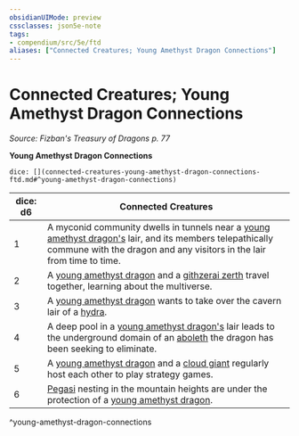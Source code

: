 ```yaml
---
obsidianUIMode: preview
cssclasses: json5e-note
tags:
- compendium/src/5e/ftd
aliases: ["Connected Creatures; Young Amethyst Dragon Connections"]
---
```

# Connected Creatures; Young Amethyst Dragon Connections
*Source: Fizban's Treasury of Dragons p. 77* 

**Young Amethyst Dragon Connections**

`dice: [](connected-creatures-young-amethyst-dragon-connections-ftd.md#^young-amethyst-dragon-connections)`

| dice: d6 | Connected Creatures |
|----------|---------------------|
| 1 | A myconid community dwells in tunnels near a [young amethyst dragon's](Mechanics/bestiary/dragon/young-amethyst-dragon-ftd.md) lair, and its members telepathically commune with the dragon and any visitors in the lair from time to time. |
| 2 | A [young amethyst dragon](Mechanics/bestiary/dragon/young-amethyst-dragon-ftd.md) and a [githzerai zerth](Mechanics/bestiary/humanoid/githzerai-zerth.md) travel together, learning about the multiverse. |
| 3 | A [young amethyst dragon](Mechanics/bestiary/dragon/young-amethyst-dragon-ftd.md) wants to take over the cavern lair of a [hydra](Mechanics/bestiary/monstrosity/hydra.md). |
| 4 | A deep pool in a [young amethyst dragon's](Mechanics/bestiary/dragon/young-amethyst-dragon-ftd.md) lair leads to the underground domain of an [aboleth](Mechanics/bestiary/aberration/aboleth.md) the dragon has been seeking to eliminate. |
| 5 | A [young amethyst dragon](Mechanics/bestiary/dragon/young-amethyst-dragon-ftd.md) and a [cloud giant](Mechanics/bestiary/giant/cloud-giant.md) regularly host each other to play strategy games. |
| 6 | [Pegasi](Mechanics/bestiary/celestial/pegasus.md) nesting in the mountain heights are under the protection of a [young amethyst dragon](Mechanics/bestiary/dragon/young-amethyst-dragon-ftd.md). |
^young-amethyst-dragon-connections